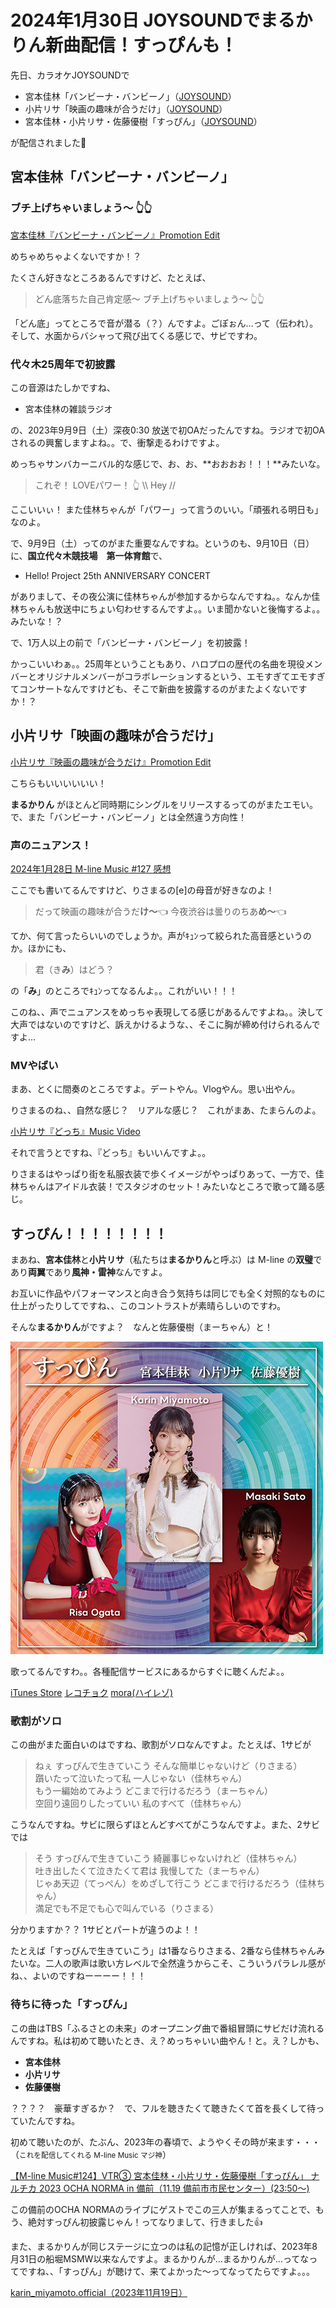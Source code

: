 # 2024年1月30日 JOYSOUNDでまるかりん新曲配信！すっぴんも！

先日、カラオケJOYSOUNDで

* 宮本佳林「バンビーナ・バンビーノ」（[JOYSOUND](https://www.joysound.com/web/search/song/991204)）
* 小片リサ「映画の趣味が合うだけ」（[JOYSOUND](https://www.joysound.com/web/search/song/1000080)）
* 宮本佳林・小片リサ・佐藤優樹「すっぴん」（[JOYSOUND](https://www.joysound.com/web/search/song/1007730)）

が配信されました🎤

## 宮本佳林「バンビーナ・バンビーノ」

### ブチ上げちゃいましょう～ 👆👆

[<i class="fa-lg fa-brands fa-youtube"></i> 宮本佳林『バンビーナ・バンビーノ』Promotion Edit](https://www.youtube.com/watch?v=2p9U27l1yVY)

めちゃめちゃよくないですか！？

たくさん好きなところあるんですけど、たとえば、

> どん底落ちた自己肯定感～ ブチ上げちゃいましょう～ 👆👆

「どん底」ってところで音が潜る（？）んですよ。ごぽぉん…って（伝われ）。そして、水面からバシャって飛び出てくる感じで、サビですわ。

### 代々木25周年で初披露

この音源はたしかですね、

* 宮本佳林の雑談ラジオ

の、2023年9月9日（土）深夜0:30 放送で初OAだったんですね。ラジオで初OAされるの興奮しますよね。。で、衝撃走るわけですよ。

めっちゃサンバカーニバル的な感じで、お、お、**おおおお！！！**みたいな。

> これぞ！ LOVEパワー！ 👆 \\\\ Hey //

ここいいぃ！ また佳林ちゃんが「パワー」って言うのいい。「頑張れる明日も」なのよ。

で、9月9日（土）ってのがまた重要なんですね。というのも、9月10日（日）に、**国立代々木競技場　第一体育館**で、

* Hello! Project 25th ANNIVERSARY CONCERT

がありまして、その夜公演に佳林ちゃんが参加するからなんですね。。なんか佳林ちゃんも放送中にちょい匂わせするんですよ。。いま聞かないと後悔するよ。。みたいな！？

で、1万人以上の前で「バンビーナ・バンビーノ」を初披露！

かっこいいわぁ。。25周年ということもあり、ハロプロの歴代の名曲を現役メンバーとオリジナルメンバーがコラボレーションするという、エモすぎてエモすぎてコンサートなんですけども、そこで新曲を披露するのがまたよくないですか！？

## 小片リサ「映画の趣味が合うだけ」

[<i class="fa-lg fa-brands fa-youtube"></i> 小片リサ『映画の趣味が合うだけ』Promotion Edit](https://www.youtube.com/watch?v=11D-FGWW_Ew)

こちらもいいいいいい！

**まるかりん** がほとんど同時期にシングルをリリースするってのがまたエモい。で、また「バンビーナ・バンビーノ」とは全然違う方向性！

### 声のニュアンス！

 [2024年1月28日 M-line Music #127 感想](./20240128.md)

 ここでも書いてるんですけど、りさまるの[e]の母音が好きなのよ！

 > だって映画の趣味が合うだ**け～**👈 今夜渋谷は曇りのちあ**め～**👈

てか、何て言ったらいいのでしょうか。声がｷｭﾝって絞られた高音感というのか。ほかにも、

> 君（き**み**）はどう？

の「**み**」のところでｷｭﾝってなるんよ。。これがいい！！！

このね、、声でニュアンスをめっちゃ表現してる感じがあるんですよね。。決して大声ではないのですけど、訴えかけるような、、そこに胸が締め付けられるんですよ…

### MVやばい

まあ、とくに間奏のところですよ。デートやん。Vlogやん。思い出やん。

りさまるのね、、自然な感じ？　リアルな感じ？　これがまあ、たまらんのよ。

[<i class="fa-lg fa-brands fa-youtube"></i> 小片リサ『どっち』Music Video](https://www.youtube.com/watch?v=Nr9y0AsU0qs)

それで言うとですね、『どっち』もいいんですよ。。

りさまるはやっぱり街を私服衣装で歩くイメージがやっぱりあって、一方で、佳林ちゃんはアイドル衣装！でスタジオのセット！みたいなところで歌って踊る感じ。

## すっぴん！！！！！！！！

まあね、**宮本佳林**と**小片リサ**（私たちは**まるかりん**と呼ぶ）は M-line の**双璧**であり**両翼**であり**風神・雷神**なんですよ。

お互いに作品やパフォーマンスと向き合う気持ちは同じでも全く対照的なものに仕上がったりしてですね、、このコントラストが素晴らしいのですわ。

そんな**まるかりん**がですよ？　なんと佐藤優樹（まーちゃん）と！

![](/assets/img/20240130/cc123ef226f0705019bf193354770d9a27995a71.jpg)

歌ってるんですわ。。各種配信サービスにあるからすぐに聴くんだよ。。

[iTunes Store](https://itunes.apple.com/jp/album/1715991716?&at=1001l39aB&ct=mosspp&?app=itunes) [レコチョク](https://recochoku.jp/album/A1030245642) [mora(ハイレゾ)](https://mora.jp/package/43000030/UFDL-1524-HR/)

### 歌割がソロ

この曲がまた面白いのはですね、歌割がソロなんですよ。たとえば、1サビが

> ねぇ すっぴんで生きていこう そんな簡単じゃないけど（りさまる） <br> 躓いたって泣いたって私 一人じゃない（佳林ちゃん） <br> もう一編始めてみよう どこまで行けるだろう（まーちゃん） <br> 空回り遠回りしたっていい 私のすべて（佳林ちゃん）

こうなんですね。サビに限らずほとんどすべてがこうなんですよ。また、2サビでは

> そう すっぴんで生きていこう 綺麗事じゃないけれど（佳林ちゃん） <br> 吐き出したくて泣きたくて君は 我慢してた（まーちゃん） <br> じゃあ天辺（てっぺん）をめざして行こう どこまで行けるだろう（佳林ちゃん） <br> 満足でも不足でも心で叫んでいる（りさまる）

分かりますか？？ 1サビとパートが違うのよ！！

たとえば「すっぴんで生きていこう」は1番ならりさまる、2番なら佳林ちゃんみたいな。二人の歌声は歌い方レベルで全然違うからこそ、こういうパラレル感がね、、よいのですねーーーー！！！

### 待ちに待った「すっぴん」

この曲はTBS「ふるさとの未来」のオープニング曲で番組冒頭にサビだけ流れるんですね。私は初めて聴いたとき、え？めっちゃいい曲やん！と。え？しかも、

* **宮本佳林**
* **小片リサ**
* **佐藤優樹**

？？？？　豪華すぎるか？　で、フルを聴きたくて聴きたくて首を長くして待っていたんですね。

初めて聴いたのが、たぶん、2023年の春頃で、ようやくその時が来ます・・・（<small>これを配信してくれる M-line Music マジ神</small>）

[<i class="fa-lg fa-brands fa-youtube"></i> 【M-line Music#124】VTR③ 宮本佳林・小片リサ・佐藤優樹「すっぴん」 ナルチカ 2023 OCHA NORMA in 備前（11.19 備前市市民センター）(23:50～)]( https://www.youtube.com/watch?v=hssWGXiFBDY&t=23m50s)

この備前のOCHA NORMAのライブにゲストでこの三人が集まるってことで、もう、絶対すっぴん初披露じゃん！ってなりまして、行きました👍

また、まるかりんが同じステージに立つのは私の記憶が正しければ、2023年8月31日の船堀MSMW以来なんですよ。まるかりんが…まるかりんが…ってなってですね、、「すっぴん」が聴けて、来てよかった～ってなってたらですよ。。。

[<i class="fa-lg fa-brands fa-instagram"></i> karin_miyamoto.official（2023年11月19日）](https://www.instagram.com/p/Cz0pAa8Pjvy/)